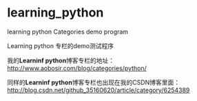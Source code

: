 # learning_python
learning python Categories demo program

Learning python 专栏的demo测试程序

我的**Learninf python**博客专栏的地址：http://www.aobosir.com/blog/categories/python/

同样的**Learninf python**博客专栏也出现在我的CSDN博客里面：http://blog.csdn.net/github_35160620/article/category/6254389
